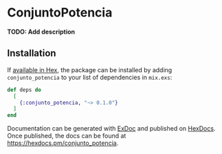 # ConjuntoPotencia

**TODO: Add description**

## Installation

If [available in Hex](https://hex.pm/docs/publish), the package can be installed
by adding `conjunto_potencia` to your list of dependencies in `mix.exs`:

```elixir
def deps do
  [
    {:conjunto_potencia, "~> 0.1.0"}
  ]
end
```

Documentation can be generated with [ExDoc](https://github.com/elixir-lang/ex_doc)
and published on [HexDocs](https://hexdocs.pm). Once published, the docs can
be found at <https://hexdocs.pm/conjunto_potencia>.

